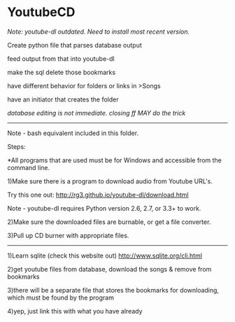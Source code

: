 YoutubeCD
=========

*Note: youtube-dl outdated. Need to install most recent version.*

Create python file that parses database output

feed output from that into youtube-dl

make the sql delete those bookmarks

have diifferent behavior for folders or links in >Songs

have an initiator that creates the folder

*database editing is not immediate. closing ff MAY do the trick*


------------------------------------------------------------------------

Note - bash equivalent included in this folder.

Steps:

*All programs that are used must be for Windows and accessible from the command line.

1)Make sure there is a program to download audio from Youtube URL's.

Try this one out:
http://rg3.github.io/youtube-dl/download.html

Note - youtube-dl requires Python version 2.6, 2.7, or 3.3+ to work.

2)Make sure the downloaded files are burnable, or get a file converter.

3)Pull up CD burner with appropriate files.




------------------------------------------------------------------------

1)Learn sqlite (check this website out)
http://www.sqlite.org/cli.html

2)get youtube files from database, download the songs & remove from bookmarks

3)there will be a separate file that stores the bookmarks for downloading, which
must be found by the program

4)yep, just link this with what you have already